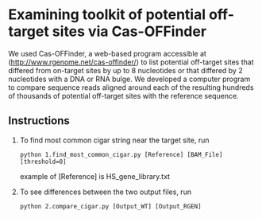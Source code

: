 Examining toolkit of potential off-target sites via Cas-OFFinder
==

We used Cas-OFFinder, a web-based program accessible at (http://www.rgenome.net/cas-offinder/) to list potential off-target sites that differed from on-target sites by up to 8 nucleotides or that differed by 2 nucleotides with a DNA or RNA bulge. We developed a computer program to compare sequence reads aligned around each of the resulting hundreds of thousands of potential off-target sites with the reference sequence.

Instructions
--

1. To find most common cigar string near the target site, run
   
   `python 1.find_most_common_cigar.py [Reference] [BAM_File] [threshold=0]`
   
   example of [Reference] is HS_gene_library.txt

2. To see differences between the two output files, run
   
   `python 2.compare_cigar.py [Output_WT] [Output_RGEN]`
